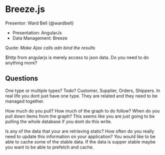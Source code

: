 Breeze.js
===

Presentor: Ward Bell (@wardbell)

* Presentation: AngularJs
* Data Management: Breeze

Quote: *Make Ajax calls adn bind the results*

$http from angularjs is merely access to json data. Do you need to do anything more?

## Questions

One type or multiple types?  Todo?  Customer, Supplier, Orders, Shippers.  In real life you dont just have one type.  They are related and they need to be managed together.

How much do you pull?  How much of the graph to do follow?  When do you pull down items from the graph?  This seems like you are just going to be pulling the whole database if you dont do this write.

Is any of the data that your are retrieving static?  How often do you really need to update this information on your application?  You would like to be able to cache some of the stable data.  If the data is supper stable maybe you want to be able to prefetch and cache.

